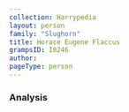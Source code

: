 ```yaml
---
collection: Harrypedia
layout: person
family: "Slughorn"
title: Horace Eugene Flaccus
grampsID: I0246
author:
pageType: person
---
```


### Analysis
